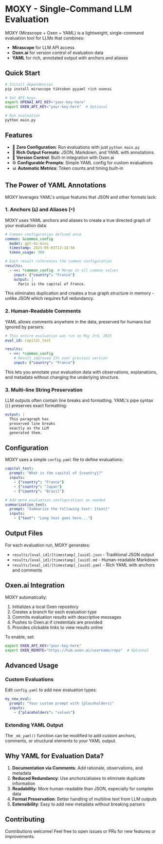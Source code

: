 # MOXY - Single-Command LLM Evaluation

MOXY (Mirascope + Oxen + YAML) is a lightweight, single-command evaluation tool for LLMs that combines:

- **Mirascope** for LLM API access
- **Oxen.ai** for version control of evaluation data
- **YAML** for rich, annotated output with anchors and aliases

## Quick Start

```bash
# Install dependencies
pip install mirascope tiktoken pyyaml rich oxenai

# Set API keys
export OPENAI_API_KEY="your-key-here"
export OXEN_API_KEY="your-key-here"  # Optional

# Run evaluation
python main.py
```

## Features

- 🚀 **Zero Configuration**: Run evaluations with just `python main.py`
- 📝 **Rich Output Formats**: JSON, Markdown, and YAML with annotations
- 🔄 **Version Control**: Built-in integration with Oxen.ai
- ⚙️ **Configurable Prompts**: Simple YAML config for custom evaluations
- 📊 **Automatic Metrics**: Token counts and timing built-in

## The Power of YAML Annotations

MOXY leverages YAML's unique features that JSON and other formats lack:

### 1. Anchors (`&`) and Aliases (`*`)

MOXY uses YAML anchors and aliases to create a true directed graph of your evaluation data:

```yaml
# Common configuration defined once
common: &common_config
  model: gpt-4o-mini
  timestamp: 2025-05-03T12:34:56
  token_usage: 300

# Each result references the common configuration
results:
  - <<: *common_config  # Merge in all common values
    input: {"country": "France"}
    output: |
      Paris is the capital of France.
```

This eliminates duplication and creates a true graph structure in memory - unlike JSON which requires full redundancy.

### 2. Human-Readable Comments

YAML allows comments anywhere in the data, preserved for humans but ignored by parsers:

```yaml
# This entire evaluation was run on May 3rd, 2025
eval_id: capital_test

results:
  - <<: *common_config
    # Result improved 15% over previous version
    input: {"country": "France"}
```

This lets you annotate your evaluation data with observations, explanations, and metadata without changing the underlying structure.

### 3. Multi-line String Preservation

LLM outputs often contain line breaks and formatting. YAML's pipe syntax (`|`) preserves exact formatting:

```yaml
output: |
  This paragraph has
  preserved line breaks
  exactly as the LLM
  generated them.
```

## Configuration

MOXY uses a simple `config.yaml` file to define evaluations:

```yaml
capital_test:
  prompt: "What is the capital of {country}?"
  inputs: 
    - {"country": "France"}
    - {"country": "Japan"}
    - {"country": "Brazil"}

# Add more evaluation configurations as needed
summarization_test:
  prompt: "Summarize the following text: {text}"
  inputs:
    - {"text": "Long text goes here..."}
```

## Output Files

For each evaluation run, MOXY generates:

- `results/[eval_id]/[timestamp]_[uuid].json` - Traditional JSON output
- `results/[eval_id]/[timestamp]_[uuid].md` - Human-readable Markdown
- `results/[eval_id]/[timestamp]_[uuid].yaml` - Rich YAML with anchors and comments

## Oxen.ai Integration

MOXY automatically:

1. Initializes a local Oxen repository
2. Creates a branch for each evaluation type
3. Commits evaluation results with descriptive messages
4. Pushes to Oxen.ai if credentials are provided
5. Provides clickable links to view results online

To enable, set:

```bash
export OXEN_API_KEY="your-key-here"
export OXEN_REMOTE="https://hub.oxen.ai/username/repo"  # Optional
```

## Advanced Usage

### Custom Evaluations

Edit `config.yaml` to add new evaluation types:

```yaml
my_new_eval:
  prompt: "Your custom prompt with {placeholders}"
  inputs:
    - {"placeholders": "values"}
```

### Extending YAML Output

The `_mk_yaml()` function can be modified to add custom anchors, comments, or structural elements to your YAML output.

## Why YAML for Evaluation Data?

1. **Documentation via Comments**: Add rationale, observations, and metadata
2. **Reduced Redundancy**: Use anchors/aliases to eliminate duplicate information
3. **Readability**: More human-readable than JSON, especially for complex data
4. **Format Preservation**: Better handling of multiline text from LLM outputs
5. **Extensibility**: Easy to add new metadata without breaking parsers

## Contributing

Contributions welcome! Feel free to open issues or PRs for new features or improvements.